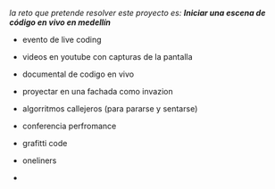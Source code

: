 *la reto que pretende resolver este proyecto es: __Iniciar una escena de código en vivo en medellín__*

- evento de live coding 
- videos en youtube con capturas de la pantalla
- documental de codigo en vivo 
- proyectar en una fachada como invazion
 

- algorritmos callejeros  (para pararse y sentarse)
- conferencia perfromance
- grafitti code
- oneliners
- 
